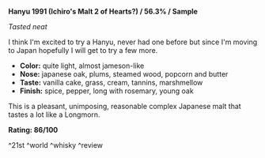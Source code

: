 **Hanyu 1991 (Ichiro's Malt 2 of Hearts?) / 56.3% / Sample**

*Tasted neat*

I think I'm excited to try a Hanyu, never had one before but since I'm moving to Japan hopefully I will get to try a few more.

* **Color:** quite light, almost jameson-like
* **Nose:** japanese oak, plums, steamed wood, popcorn and butter
* **Taste:** vanilla cake, grass, cream, tannins, marshmellow
* **Finish:** spice, pepper, long with rosemary, young oak

This is a pleasant, unimposing, reasonable complex Japanese malt that tastes a lot like a Longmorn.

**Rating: 86/100**

^21st ^world ^whisky ^review
